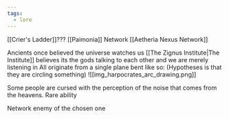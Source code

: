 ```yaml
---
tags:
  - lore
---
```

[[Crier's Ladder]]???
[[Paimonia]] Network
[[Aetheria Nexus Network]]



Ancients once believed the universe watches us
[[The Zignus Institute|The Institute]] believes its the gods talking to each other and we are merely listening in
All originate from a single plane bent like so: (Hypotheses is that they are circling something)
![[img_harpocrates_arc_drawing.png]]

Some people are cursed with the perception of the noise that comes from the heavens. Rare ability 

Network enemy of the chosen one